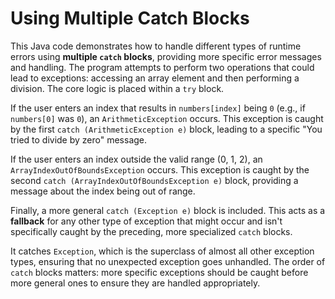 # Using Multiple Catch Blocks

This Java code demonstrates how to handle different types of runtime errors using **multiple `catch` blocks**, providing more specific error messages and handling. The program attempts to perform two operations that could lead to exceptions: accessing an array element and then performing a division. The core logic is placed within a `try` block.

If the user enters an index that results in `numbers[index]` being `0` (e.g., if `numbers[0]` was `0`), an `ArithmeticException` occurs. This exception is caught by the first `catch (ArithmeticException e)` block, leading to a specific "You tried to divide by zero" message.

If the user enters an index outside the valid range (0, 1, 2), an `ArrayIndexOutOfBoundsException` occurs. This exception is caught by the second `catch (ArrayIndexOutOfBoundsException e)` block, providing a message about the index being out of range.

Finally, a more general `catch (Exception e)` block is included. This acts as a **fallback** for any other type of exception that might occur and isn't specifically caught by the preceding, more specialized `catch` blocks. 

It catches `Exception`, which is the superclass of almost all other exception types, ensuring that no unexpected exception goes unhandled. The order of `catch` blocks matters: more specific exceptions should be caught before more general ones to ensure they are handled appropriately.
